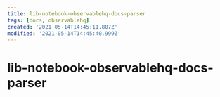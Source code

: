 ```yaml
---
title: lib-notebook-observablehq-docs-parser
tags: [docs, observablehq]
created: '2021-05-14T14:45:11.807Z'
modified: '2021-05-14T14:45:40.999Z'
---
```


# lib-notebook-observablehq-docs-parser


